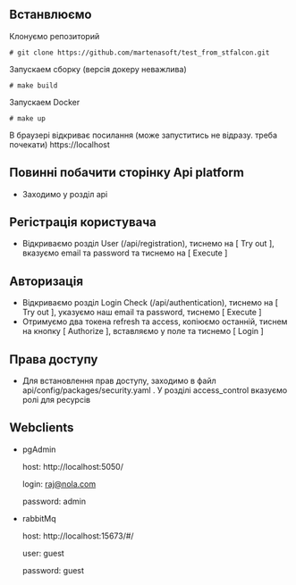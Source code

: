 ## Встанвлюємо


Клонуємо репозиторий
```shell
# git clone https://github.com/martenasoft/test_from_stfalcon.git
```
Запускаем сборку (версія докеру неважлива)
```shell
# make build
```


Запускаем Docker
```shell
# make up
```

В браузері відкриває посилання (може запуститись не відразу. треба почекати)
https://localhost


## Повинні побачити сторінку Api platform
* Заходимо у розділ api

## Регістрація користувача
* Відкриваємо розділ User (/api/registration), тиснемо на [ Try out ], вказуємо email та password та тиснемо на [ Execute ]
  
## Авторизація
* Відкриваємо розділ Login Check (/api/authentication), тиснемо на [ Try out ], указуємо наш email та password, тиснемо [ Execute ]
* Отримуємо два токена refresh та access, копіюємо останній, тиснем на кнопку [ Authorize ], вставляємо у поле та тиснемо [ Login ] 

## Права доступу
* Для встановлення прав доступу, заходимо в файл api/config/packages/security.yaml . У розділі access_control вказуємо ролі для ресурсів 

## Webclients
* pgAdmin

  host: http://localhost:5050/ 
  
  login: raj@nola.com

  password: admin

* rabbitMq

    host: http://localhost:15673/#/

    user: guest

    password: guest
